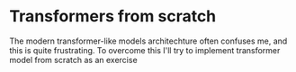 # Transformers from scratch

The modern transformer-like models architechture often confuses me, and this is quite frustrating.
To overcome this I'll try to implement transformer model from scratch as an exercise


